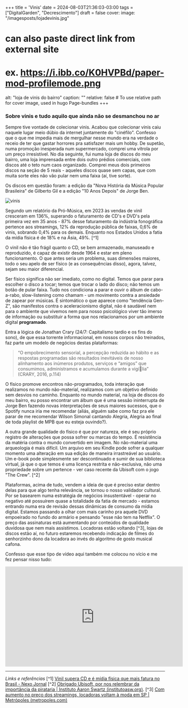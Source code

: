+++
title = 'Vinis'
date = 2024-08-03T21:36:03-03:00
tags = ["DigitalGarden", "Decrescimento"]
draft = false
cover:
  image: "/imagesposts/lojadevinis.jpg"
  # can also paste direct link from external site
  # ex. https://i.ibb.co/K0HVPBd/paper-mod-profilemode.png
  alt: "loja de vinis do bairro"
  caption: ""
  relative: false # To use relative path for cover image, used in hugo Page-bundles
+++
### Sobre vinis e tudo aquilo que ainda não se desmanchou no ar
Sempre tive vontade de colecionar vinis. Acabou que colecionar vinis caiu naquele lugar meio dúbio da internet juntamente do "cinéfilo". Confesso que o que me impedia mais de mergulhar nesse mundo era na verdade o receio de ter que gastar horrores pra satisfazer mais um hobby. De supetão, numa promoção inesperada num supermercado, comprei uma vitrola por um preço irresistível. No dia seguinte, fui numa loja de discos do meu bairro, uma loja imprensada entre dois outro prédios comerciais, com discos até o teto num caos organizado. Comprei meus dois primeiros discos na seção de 5 reais - aqueles discos quase sem capas, que com muita sorte eles não vão pular nem uma faixa (aí, tive sorte).

Os discos em questão foram: a edição da "Nova História da Música Popular Brasileira" de Gilberto Gil e a edição "10 Anos Depois" de Jorge Ben.

![vinis](/imagesposts/vinisquecomprei.jpg)

Segundo um relatório da Pró-Música, em 2023 às vendas de vinil cresceram em 136%, superando o faturamento de CD's e DVD's pela primeira vez em 35 anos - 87% desse faturamento da indústria fonográfica pertence aos streamings, 12% da reprodução pública de faixas, 0,6% de vinis, sobrando 0,4% para os demais. Enquanto nos Estados Unidos a fatia da mídia física é de 18% e na Ásia, 49%. [^1]

O vinil não é tão frágil quanto o CD, se bem armazenado, manuseado e reproduzido, é capaz de existir desde 1964 e estar em pleno funcionamento. O que antes seria um problema, suas dimensões maiores, todo o seu apelo de ser físico (e as consequências disso), agora, talvez, sejam seu maior diferencial.

Ser físico significa não ser imediato, como no digital. Temos que parar para escolher o disco a tocar; temos que trocar o lado do disco; não temos um botão de pular faixa. Tudo nos condiciona a parar e ouvir o álbum de cabo-a-rabo, slow-listening como chamam - um movimento contra a ansiedade de zapear por músicas. É sintomático o que aparece como "tendência Gen-Z", são manifestos contra o aceleracionismo digital, não é saudável nem para o ambiente que vivemos nem para nosso psicológico viver tão imerso de informação ou substituir a forma que nos relacionamos por um ambiente digital **programado**. 

Entra a lógica de Jonathan Crary (24/7: Capitalismo tardio e os fins do sono), de que essa torrente informacional, em nossos corpos não treinados, faz parte um modelo de negócios destas plataformas:
>“O empobrecimento sensorial, a percepção reduzida ao hábito e as respostas programadas são resultados inevitáveis de nosso alinhamento aos inúmeros produtos, serviços e “amigos” que consumimos, administramos e acumulamos durante a vigília” (CRARY, 2016, p.114)

O físico promove encontros não-programados, toda interação que realizamos no mundo não-material, realizamos com um objetivo definido sem desvios no caminho. Enquanto no mundo material, na loja de discos do meu bairro, eu posso encontrar um álbum que é uma sessão ininterrupta de Jorge Ben fazendo novas interpretações de seus maiores sucessos, que o Spotify nunca iria me recomendar (aliás, alguém sabe como faz pra ele parar de me recomendar Wilson Simonal cantando Alegria, Alegria ao final de toda playlist de MPB que eu esteja ouvindo?).

A outra grande qualidade do físico é que por natureza, ele é seu próprio registro de alterações que possa sofrer ou marcas do tempo. É resistência da matéria contra o mundo convertido em imagem. No não-material uma arqueologia é mais difícil. Um arquivo em seu Kindle pode sofrer a qualquer momento uma alteração em sua edição de maneira irrastreável ao usuário. Um e-book pode simplesmente ser descontinuado e sumir de sua biblioteca virtual, já que o que temos é uma licença restrita e não-exclusiva, não uma propriedade sobre um pertence - ver caso recente da Ubisoft com o jogo "The Crew". [^2]

Plataformas, acima de tudo, vendem a ideia de que é preciso estar dentro delas para que algo tenha relevância, se tornou o nosso validador cultural. Por se basearem numa estratégia de negócios insustentável - operar no negativo até possuírem quase a totalidade da fatia de mercado - estamos entrando numa era de revisão dessas dinâmicas de consumo da mídia digital. Estamos passando a olhar com mais carinho pra aquele DVD empoeirado no fundo do armário e pensando "esse não tem na Netflix". O preço das assinaturas está aumentando por conteúdos de qualidade duvidosa que nem mais assistimos. Locadoras estão voltando [^3], lojas de discos estão aí, no futuro estaremos recebendo indicação de filmes do senhorzinho dono da locadora ao invés do algoritmo de gosto musical cafona.

Confesso que esse tipo de vídeo aqui também me colocou no vício e me fez pensar nisso tudo:

<iframe width="560" height="315" src="https://www.youtube.com/embed/v-Y7CCijYkk?si=v6EOmITBK2l0yHIg" title="YouTube video player" frameborder="0" allow="accelerometer; autoplay; clipboard-write; encrypted-media; gyroscope; picture-in-picture; web-share" referrerpolicy="strict-origin-when-cross-origin" allowfullscreen></iframe>

---
*Links e referências*
[^1] 
[Vinil supera CD e é mídia física que mais fatura no Brasil - Nexo Jornal](https://www.nexojornal.com.br/extra/2024/03/21/vendas-vinil-cds-musica-brasil#:~:text=As%20receitas%20com%20vendas%20de,quinta%2Dfeira%20(21).)
[^2] [Obrigado Ubisoft, por nos relembrar da importância da pirataria | Instituto Aaron Swartz (institutoasw.org)](https://institutoasw.org/2024/04/23/obrigado-ubisoft-por-nos-relembrar-da-importancia-da-pirataria/).
[^3] [Com aumento no preço dos streamings, locadoras voltam à moda em SP | Metrópoles (metropoles.com)](https://www.metropoles.com/sao-paulo/aumento-streamings-locadoras-voltam-sp)